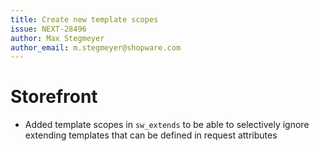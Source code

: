 ```yaml
---
title: Create new template scopes
issue: NEXT-28496
author: Max Stegmeyer
author_email: m.stegmeyer@shopware.com
---
```

# Storefront
* Added template scopes in `sw_extends` to be able to selectively ignore extending templates that can be defined in request attributes
